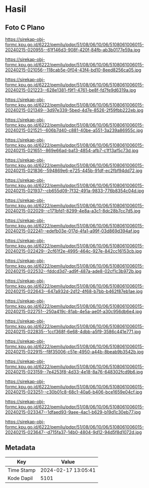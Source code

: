 # Hasil

## Foto C Plano

https://sirekap-obj-formc.kpu.go.id/6222/pemilu/pdpr/51/08/06/10/06/5108061006015-20240215-020955--61f146d3-908f-420f-84fb-ab3b0177e59a.jpg

https://sirekap-obj-formc.kpu.go.id/6222/pemilu/pdpr/51/08/06/10/06/5108061006015-20240215-021056--118cab5e-0f04-43f4-bd10-8eed8256ca05.jpg

https://sirekap-obj-formc.kpu.go.id/6222/pemilu/pdpr/51/08/06/10/06/5108061006015-20240215-021223--628e1381-f9f1-4761-be8f-fd7fe9d6319a.jpg

https://sirekap-obj-formc.kpu.go.id/6222/pemilu/pdpr/51/08/06/10/06/5108061006015-20240215-021349--3d97e339-5bed-4d7e-8526-2f59fbb222eb.jpg

https://sirekap-obj-formc.kpu.go.id/6222/pemilu/pdpr/51/08/06/10/06/5108061006015-20240215-021521--606b7d40-c881-40be-a551-3a239a86955c.jpg

https://sirekap-obj-formc.kpu.go.id/6222/pemilu/pdpr/51/08/06/10/06/5108061006015-20240215-021651--869e66ad-ba13-4854-afb7-c1f13af5c73d.jpg

https://sirekap-obj-formc.kpu.go.id/6222/pemilu/pdpr/51/08/06/10/06/5108061006015-20240215-021836--594869e6-e725-445b-91df-ec2fbf94dd72.jpg

https://sirekap-obj-formc.kpu.go.id/6222/pemilu/pdpr/51/08/06/10/06/5108061006015-20240215-021937--cb655d09-7f32-491a-9833-776b8354c04d.jpg

https://sirekap-obj-formc.kpu.go.id/6222/pemilu/pdpr/51/08/06/10/06/5108061006015-20240215-022029--c171bfd1-8299-4e8a-a3c1-8dc28b7cc7d5.jpg

https://sirekap-obj-formc.kpu.go.id/6222/pemilu/pdpr/51/08/06/10/06/5108061006015-20240215-022241--edefb03e-017d-4fa1-a99f-03d869d394af.jpg

https://sirekap-obj-formc.kpu.go.id/6222/pemilu/pdpr/51/08/06/10/06/5108061006015-20240215-022429--2cf61f2e-4995-464c-927e-842cc16153cb.jpg

https://sirekap-obj-formc.kpu.go.id/6222/pemilu/pdpr/51/08/06/10/06/5108061006015-20240215-022532--fddcd3d7-ad9f-487a-ade8-02cf1c3b972b.jpg

https://sirekap-obj-formc.kpu.go.id/6222/pemilu/pdpr/51/08/06/10/06/5108061006015-20240215-022643--647a932d-2d12-4f68-b7bb-b462f87eb1ae.jpg

https://sirekap-obj-formc.kpu.go.id/6222/pemilu/pdpr/51/08/06/10/06/5108061006015-20240215-022751--250a419c-81ab-4e5a-ae0f-a30c956db6e4.jpg

https://sirekap-obj-formc.kpu.go.id/6222/pemilu/pdpr/51/08/06/10/06/5108061006015-20240215-022835--1ccf368f-6e68-4dbb-a5f9-3586c441e771.jpg

https://sirekap-obj-formc.kpu.go.id/6222/pemilu/pdpr/51/08/06/10/06/5108061006015-20240215-022915--f8f35006-c51e-4950-a44b-8beab9b3542b.jpg

https://sirekap-obj-formc.kpu.go.id/6222/pemilu/pdpr/51/08/06/10/06/5108061006015-20240215-023159--7e4253f8-4d33-4e18-8a76-648302fcd9b6.jpg

https://sirekap-obj-formc.kpu.go.id/6222/pemilu/pdpr/51/08/06/10/06/5108061006015-20240215-023251--c30b01c8-68c1-40a6-b406-bce1659e04cf.jpg

https://sirekap-obj-formc.kpu.go.id/6222/pemilu/pdpr/51/08/06/10/06/5108061006015-20240215-023347--1dfaed93-9aee-4ac1-b629-b19d1c30eb77.jpg

https://sirekap-obj-formc.kpu.go.id/6222/pemilu/pdpr/51/08/06/10/06/5108061006015-20240215-023647--d715fa37-14b0-4804-9d12-94d5f8d1072d.jpg


## Metadata

| Key        | Value               |
| ---------- | ------------------- |
| Time Stamp | 2024-02-17 13:05:41 |
| Kode Dapil | 5101                |



